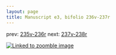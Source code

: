 ```yaml
---
layout: page
title: Manuscript e3, bifolio 236v-237r
---
```


prev: [235v-236r](../235v-236r/) next: [237v-238r](../237v-238r/)



[![Linked to zoomble image](http://www.homermultitext.org/iipsrv?IIIF=/project/homer/pyramidal/deepzoom/hmt/e3bifolio/v1/vb_236v_237r.tif/full/2000,/0/default.jpg)](http://www.homermultitext.org/ict2/?urn=urn:cite2:hmt:e3bifolio.v1:vb_236v_237r)

